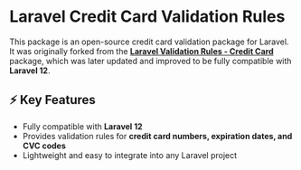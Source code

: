 # Laravel Credit Card Validation Rules

This package is an open-source credit card validation package for Laravel.  
It was originally forked from the **[Laravel Validation Rules - Credit Card](https://github.com/laravel-validation-rules/credit-card)** package, which was later updated and improved to be fully compatible with **Laravel 12**.

## ⚡ Key Features
- Fully compatible with **Laravel 12**
- Provides validation rules for **credit card numbers, expiration dates, and CVC codes**
- Lightweight and easy to integrate into any Laravel project
